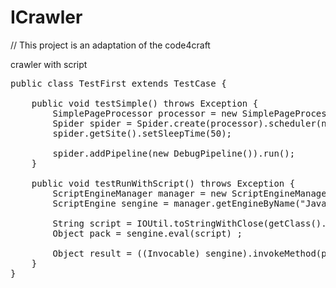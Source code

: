 ICrawler
========

// This project is an adaptation of the code4craft

crawler with script


<pre>public class TestFirst extends TestCase {

	public void testSimple() throws Exception {
		SimplePageProcessor processor = new SimplePageProcessor("http://bleujin.tistory.com", "http://bleujin.tistory.com/*");
		Spider spider = Spider.create(processor).scheduler(new MaxLimitScheduler(new QueueScheduler(), 10));
		spider.getSite().setSleepTime(50);

		spider.addPipeline(new DebugPipeline()).run();
	}

	public void testRunWithScript() throws Exception {
		ScriptEngineManager manager = new ScriptEngineManager();
		ScriptEngine sengine = manager.getEngineByName("JavaScript");
		
		String script = IOUtil.toStringWithClose(getClass().getResourceAsStream("crawler.script"));
		Object pack = sengine.eval(script) ;
		
		Object result = ((Invocable) sengine).invokeMethod(pack, "handle");
	}
}
</pre>